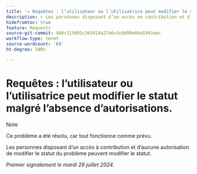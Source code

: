 ```yaml
---
title: '« Requêtes : l’utilisateur ou l’utilisatrice peut modifier le statut malgré l’absence d’autorisations. »'
description: « Les personnes disposant d’un accès en contribution et d’aucune autorisation de modifier le statut du problème peuvent modifier le statut. »
hidefromtoc: true
feature: Requests
source-git-commit: 400c115091c363914a27a6c4c0d90e04a5943aec
workflow-type: tm+mt
source-wordcount: '69'
ht-degree: 100%

---
```



# Requêtes : l’utilisateur ou l’utilisatrice peut modifier le statut malgré l’absence d’autorisations.

>[!NOTE]
>
>Ce problème a été résolu, car tout fonctionne comme prévu.

Les personnes disposant d’un accès à contribution et d’aucune autorisation de modifier le statut du problème peuvent modifier le statut.

_Premier signalement le mardi 29 juillet 2024._
